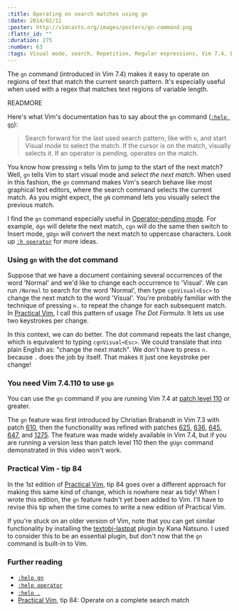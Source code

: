 ```yaml
--- 
:title: Operating on search matches using gn
:date: 2014/02/11
:poster: http://vimcasts.org/images/posters/gn-command.png
:flattr_id: ""
:duration: 275
:number: 63
:tags: Visual mode, search, Repetition, Regular expressions, Vim 7.4, Editing text
---
```


The `gn` command (introduced in Vim 7.4) makes it easy to operate on regions of text that match the current search pattern. It's especially useful when used with a regex that matches text regions of variable length.


READMORE

Here's what Vim's documentation has to say about the `gn` command ([`:help gn`][gn]):

> Search forward for the last used search pattern, like with `n`, and start
> Visual mode to select the match. If the cursor is on the match, visually
> selects it. If an operator is pending, operates on the match.

You know how pressing `n` tells Vim to jump to the start of the next match?
Well, `gn` tells Vim to start visual mode and *select the next match*.
When used in this fashion, the `gn` command makes Vim's search behave like most graphical text editors, where the search command selects the current match.
As you might expect, the `gN` command lets you visually select the previous match.

I find the `gn` command especially useful in [Operator-pending mode][]. For example, `dgn` will delete the next match, `cgn` will do the same then switch to Insert mode, `gUgn` will convert the next match to uppercase characters.
Look up [`:h operator`][operator] for more ideas.

### Using `gn` with the dot command

Suppose that we have a document containing several occurrences of the word 'Normal' and we'd like to change each occurrence to 'Visual'.
We can run `/Normal` to search for the word 'Normal', then type `cgnVisual<Esc>` to change the next match to the word 'Visual'.
You're probably familiar with the technique of pressing `n.` to repeat the change for each subsequent match. In [Practical Vim][], I call this pattern of usage *The Dot Formula*.
It lets us use two keystrokes per change.

In this context, we can do better.
The dot command repeats the last change, which is equivalent to typing `cgnVisual<Esc>`.
We could translate that into plain English as: "change the next match".
We don't have to press `n.` because `.` does the job by itself.
That makes it just one keystroke per change!

### You need Vim 7.4.110 to use `gn`

You can use the `gn` command if you are running Vim 7.4 at [patch level 110][110] or greater.

The `gn` feature was first introduced by Christian Brabandt in Vim 7.3 with patch [610][], then the functionality was refined with patches [625][], [636][], [645][], [647][], and [1275][]. The feature was made widely available in Vim 7.4, but if you are running a version less than patch level 110 then the `gUgn` command demonstrated in this video won't work.

### Practical Vim - tip 84

In the 1st edition of [Practical Vim][], tip 84 goes over a different approach for making this same kind of change, which is nowhere near as tidy! When I wrote this edition, the `gn` feature hadn't yet been added to Vim. I'll have to revise this tip when the time comes to write a new edition of Practical Vim.

If you're stuck on an older version of Vim, note that you can get similar functionality by installing the [textobj-lastpat][] plugin by Kana Natsuno.
I used to consider this to be an essential plugin, but don't now that the `gn` command is built-in to Vim.

### Further reading

* [`:help gn`][gn]
* [`:help operator`][operator]
* [`:help .`][dot]
* [Practical Vim][], tip 84: Operate on a complete search match

[gn]: http://vimhelp.appspot.com/visual.txt.html#gn
[operator]: http://vimhelp.appspot.com/motion.txt.html#operator
[changed-7.3]: http://vimdoc.sourceforge.net/htmldoc/version7.html#changed-7.3
[610]: http://ftp.vim.org/pub/vim/patches/7.3/7.3.610
[625]: http://ftp.vim.org/pub/vim/patches/7.3/7.3.625
[636]: http://ftp.vim.org/pub/vim/patches/7.3/7.3.636
[645]: http://ftp.vim.org/pub/vim/patches/7.3/7.3.645
[647]: http://ftp.vim.org/pub/vim/patches/7.3/7.3.647
[1275]: http://ftp.vim.org/pub/vim/patches/7.3/7.3.1275
[110]: http://ftp.vim.org/pub/vim/patches/7.4/7.4.110
[Practical Vim]: http://pragprog.com/book/dnvim/practical-vim
[Operator-pending mode]: http://vimdoc.sourceforge.net/htmldoc/intro.html#Operator-pending-mode
[textobj-lastpat]: https://github.com/kana/vim-textobj-lastpat
[dot]: http://vimdoc.sourceforge.net/htmldoc/repeat.html#.
